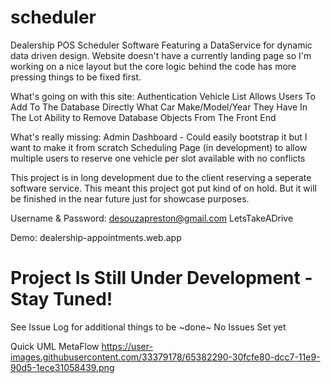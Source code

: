 # scheduler
Dealership POS Scheduler Software Featuring a DataService for dynamic data driven design. 
Website doesn't have a currently landing page so I'm working on a nice layout but the core logic behind the code has more pressing things to be fixed first. 

What's going on with this site:
Authentication
Vehicle List Allows Users To Add To The Database Directly What Car Make/Model/Year They Have In The Lot
Ability to Remove Database Objects From The Front End

What's really missing:
Admin Dashboard - Could easily bootstrap it but I want to make it from scratch
Scheduling Page (in development) to allow multiple users to reserve one vehicle per slot available with no conflicts

This project is in long development due to the client reserving a seperate software service. This meant this project got put kind of on hold. But it will be finished in the near future just for showcase purposes.

Username & Password:
desouzapreston@gmail.com
LetsTakeADrive

Demo: dealership-appointments.web.app

# Project Is Still Under Development - Stay Tuned!

See Issue Log for additional things to be ~done~
No Issues Set yet

Quick UML MetaFlow
https://user-images.githubusercontent.com/33379178/65382290-30fcfe80-dcc7-11e9-90d5-1ece31058439.png

